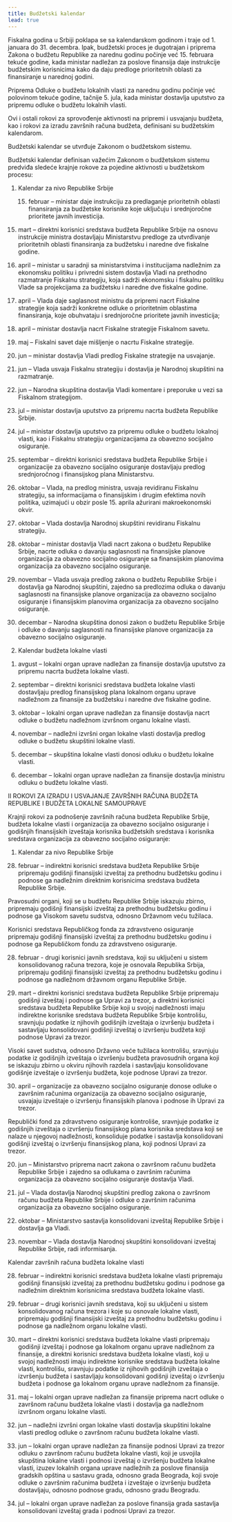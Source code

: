 ```yaml
---
title: Budžetski kalendar
lead: true
---
```



Fiskalna godina u Srbiji poklapa se sa kalendarskom godinom i traje od 1. januara do 31. decembra. Ipak, budžetski proces je dugotrajan i priprema Zakona o budžetu Republike za narednu godinu počinje već 15. februara tekuće godine, kada ministar nadležan za poslove finansija daje instrukcije budžetskim korisnicima kako da daju predloge prioritetnih oblasti za finansiranje u narednoj godini.

Priprema Odluke o budžetu lokalnih vlasti za narednu godinu počinje već polovinom tekuće godine, tačnije 5. jula, kada ministar dostavlja uputstvo za pripremu odluke o budžetu lokalnih vlasti.

Ovi i ostali rokovi za sprovođenje aktivnosti na pripremi i usvajanju budžeta, kao i rokovi za izradu završnih računa budžeta, definisani su budžetskim kalendarom.

Budžetski kalendar se utvrđuje Zakonom o budžetskom sistemu.

Budžetski kalendar definisan važećim Zakonom o budžetskom sistemu predviđa sledeće krajnje rokove za pojedine aktivnosti u budžetskom procesu:

1) Kalendar za nivo Republike Srbije

 

    15. februar – ministar daje instrukciju za predlaganje prioritetnih oblasti finansiranja za budžetske korisnike koje uključuju i srednjoročne prioritete javnih investicija.

15. mart – direktni korisnici sredstava budžeta Republike Srbije na osnovu instrukcije ministra dostavljaju Ministarstvu predloge za utvrđivanje prioritetnih oblasti finansiranja za budžetsku i naredne dve fiskalne godine.

15. april – ministar u saradnji sa ministarstvima i institucijama nadležnim za ekonomsku politiku i privredni sistem dostavlja Vladi na prethodno razmatranje Fiskalnu strategiju, koja sadrži ekonomsku i fiskalnu politiku Vlade sa projekcijama za budžetsku i naredne dve fiskalne godine.

25. april – Vlada daje saglasnost ministru da pripremi nacrt Fiskalne strategije koja sadrži konkretne odluke o prioritetnim oblastima finansiranja, koje obuhvataju i srednjoročne prioritete javnih investicija;

30. april – ministar dostavlja nacrt Fiskalne strategije Fiskalnom savetu.

15. maj – Fiskalni savet daje mišljenje o nacrtu Fiskalne strategije.

1. jun – ministar dostavlja Vladi predlog Fiskalne strategije na usvajanje.

15. jun – Vlada usvaja Fiskalnu strategiju i dostavlja je Narodnoj skupštini na razmatranje.

30. jun – Narodna skupština dostavlja Vladi komentare i preporuke u vezi sa Fiskalnom strategijom.

5. jul – ministar dostavlja uputstvo za pripremu nacrta budžeta Republike Srbije.

 5. jul – ministar dostavlja uputstvo za pripremu odluke o budžetu lokalnoj vlasti, kao i Fiskalnu strategiju organizacijama za obavezno socijalno osiguranje.

1. septembar – direktni korisnici sredstava budžeta Republike Srbije i organizacije za obavezno socijalno osiguranje dostavljaju predlog srednjoročnog i finansijskog plana Ministarstvu.

1. oktobar – Vlada, na predlog ministra, usvaja revidiranu Fiskalnu strategiju, sa informacijama o finansijskim i drugim efektima novih politika, uzimajući u obzir posle 15. aprila ažurirani makroekonomski okvir.

5. oktobar – Vlada dostavlja Narodnoj skupštini revidiranu Fiskalnu strategiju.

15. oktobar – ministar dostavlja Vladi nacrt zakona o budžetu Republike Srbije, nacrte odluka o davanju saglasnosti na finansijske planove organizacija za obavezno socijalno osiguranje sa finansijskim planovima organizacija za obavezno socijalno osiguranje.

1. novembar – Vlada usvaja predlog zakona o budžetu Republike Srbije i dostavlja ga Narodnoj skupštini, zajedno sa predlozima odluka o davanju saglasnosti na finansijske planove organizacija za obavezno socijalno osiguranje i finansijskim planovima organizacija za obavezno socijalno osiguranje.

15. decembar – Narodna skupština donosi zakon o budžetu Republike Srbije i odluke o davanju saglasnosti na finansijske planove organizacija za obavezno socijalno osiguranje.

 

 

2) Kalendar budžeta lokalne vlasti

 

1. avgust – lokalni organ uprave nadležan za finansije dostavlja uputstvo za pripremu nacrta budžeta lokalne vlasti.

1. septembar – direktni korisnici sredstava budžeta lokalne vlasti dostavljaju predlog finansijskog plana lokalnom organu uprave nadležnom za finansije za budžetsku i naredne dve fiskalne godine.

15. oktobar – lokalni organ uprave nadležan za finansije dostavlja nacrt odluke o budžetu nadležnom izvršnom organu lokalne vlasti.

1. novembar – nadležni izvršni organ lokalne vlasti dostavlja predlog odluke o budžetu skupštini lokalne vlasti.

20. decembar – skupština lokalne vlasti donosi odluku o budžetu lokalne vlasti.

25. decembar – lokalni organ uprave nadležan za finansije dostavlja ministru odluku o budžetu lokalne vlasti.

 

 

II          ROKOVI ZA IZRADU I USVAJANJE ZAVRŠNIH RAČUNA BUDŽETA REPUBLIKE I BUDŽETA LOKALNE SAMOUPRAVE

 

Krajnji rokovi za podnošenje završnih računa budžeta Republike Srbije, budžeta lokalne vlasti i organizacija za obavezno socijalno osiguranje i godišnjih finansijskih izveštaja korisnika budžetskih sredstava i korisnika sredstava organizacija za obavezno socijalno osiguranje:

1) Kalendar za nivo Republike Srbije

28. februar – indirektni korisnici sredstava budžeta Republike Srbije pripremaju godišnji finansijski izveštaj za prethodnu budžetsku godinu i podnose ga nadležnim direktnim korisnicima sredstava budžeta Republike Srbije.

Pravosudni organi, koji se u budžetu Republike Srbije iskazuju zbirno, pripremaju godišnji finansijski izveštaj za prethodnu budžetsku godinu i podnose ga Visokom savetu sudstva, odnosno Državnom veću tužilaca.

Korisnici sredstava Republičkog fonda za zdravstveno osiguranje pripremaju godišnji finansijski izveštaj za prethodnu budžetsku godinu i podnose ga Republičkom fondu za zdravstveno osiguranje.

28. februar - drugi korisnici javnih sredstava, koji su uključeni u sistem konsolidovanog računa trezora, koje je osnovala Republika Srbija, pripremaju godišnji finansijski izveštaj za prethodnu budžetsku godinu i podnose ga nadležnom državnom organu Republike Srbije.

31. mart – direktni korisnici sredstava budžeta Republike Srbije pripremaju godišnji izveštaj i podnose ga Upravi za trezor, a direktni korisnici sredstava budžeta Republike Srbije koji u svojoj nadležnosti imaju indirektne korisnike sredstava budžeta Republike Srbije kontrolišu, sravnjuju podatke iz njihovih godišnjih izveštaja o izvršenju budžeta i sastavljaju konsolidovani godišnji izveštaj o izvršenju budžeta koji podnose Upravi za trezor.

Visoki savet sudstva, odnosno Državno veće tužilaca kontrolišu, sravnjuju podatke iz godišnjih izveštaja o izvršenju budžeta pravosudnih organa koji se iskazuju zbirno u okviru njihovih razdela i sastavljaju konsolidovane godišnje izveštaje o izvršenju budžeta, koje podnose Upravi za trezor.

30. april – organizacije za obavezno socijalno osiguranje donose odluke o završnim računima organizacija za obavezno socijalno osiguranje, usvajaju izveštaje o izvršenju finansijskih planova i podnose ih Upravi za trezor.

Republički fond za zdravstveno osiguranje kontroliše, sravnjuje podatke iz godišnjih izveštaja o izvršenju finansijskog plana korisnika sredstava koji se nalaze u njegovoj nadležnosti, konsoliduje podatke i sastavlja konsolidovani godišnji izveštaj o izvršenju finansijskog plana, koji podnosi Upravi za trezor.

20. jun – Ministarstvo priprema nacrt zakona o završnom računu budžeta Republike Srbije i zajedno sa odlukama o završnim računima organizacija za obavezno socijalno osiguranje dostavlja Vladi.

15. jul – Vlada dostavlja Narodnoj skupštini predlog zakona o završnom računu budžeta Republike Srbije i odluke o završnim računima organizacija za obavezno socijalno osiguranje.

1. oktobar – Ministarstvo sastavlja konsolidovani izveštaj Republike Srbije i dostavlja ga Vladi.

1. novembar – Vlada dostavlja Narodnoj skupštini konsolidovani izveštaj Republike Srbije, radi informisanja.

 

Kalendar završnih računa budžeta lokalne vlasti
 

28. februar – indirektni korisnici sredstava budžeta lokalne vlasti pripremaju godišnji finansijski izveštaj za prethodnu budžetsku godinu i podnose ga nadležnim direktnim korisnicima sredstava budžeta lokalne vlasti.

28. februar – drugi korisnici javnih sredstava, koji su uključeni u sistem konsolidovanog računa trezora i koje su osnovale lokalne vlasti, pripremaju godišnji finansijski izveštaj za prethodnu budžetsku godinu i podnose ga nadležnom organu lokalne vlasti.

31. mart – direktni korisnici sredstava budžeta lokalne vlasti pripremaju godišnji izveštaj i podnose ga lokalnom organu uprave nadležnom za finansije, a direktni korisnici sredstava budžeta lokalne vlasti, koji u svojoj nadležnosti imaju indirektne korisnike sredstava budžeta lokalne vlasti, kontrolišu, sravnjuju podatke iz njihovih godišnjih izveštaja o izvršenju budžeta i sastavljaju konsolidovani godišnji izveštaj o izvršenju budžeta i podnose ga lokalnom organu uprave nadležnom za finansije.

15. maj – lokalni organ uprave nadležan za finansije priprema nacrt odluke o završnom računu budžeta lokalne vlasti i dostavlja ga nadležnom izvršnom organu lokalne vlasti.

1. jun – nadležni izvršni organ lokalne vlasti dostavlja skupštini lokalne vlasti predlog odluke o završnom računu budžeta lokalne vlasti.

15. jun – lokalni organ uprave nadležan za finansije podnosi Upravi za trezor odluku o završnom računu budžeta lokalne vlasti, koji je usvojila skupština lokalne vlasti i podnosi izveštaj o izvršenju budžeta lokalne vlasti, izuzev lokalnih organa uprave nadležnih za poslove finansija gradskih opština u sastavu grada, odnosno grada Beograda, koji svoje odluke o završnim računima budžeta i izveštaje o izvršenju budžeta dostavljaju, odnosno podnose gradu, odnosno gradu Beogradu.

1. jul – lokalni organ uprave nadležan za poslove finansija grada sastavlja konsolidovani izveštaj grada i podnosi Upravi za trezor.

